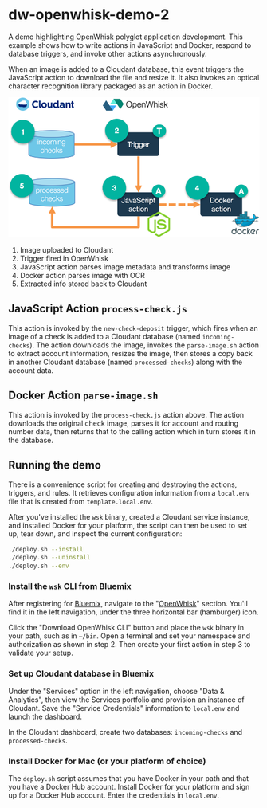 # dw-openwhisk-demo-2
A demo highlighting OpenWhisk polyglot application development. This example shows how to write actions in JavaScript and Docker, respond to database triggers, and invoke other actions asynchronously.

When an image is added to a Cloudant database, this event triggers the JavaScript action to download the file and resize it. It also invokes an optical character recognition library packaged as an action in Docker.

![High level diagram](images/demo-2.png)

1. Image uploaded to Cloudant
2. Trigger fired in OpenWhisk
3. JavaScript action parses image metadata and transforms image
4. Docker action parses image with OCR
5. Extracted info stored back to Cloudant

## JavaScript Action `process-check.js`
This action is invoked by the `new-check-deposit` trigger, which fires when an image of a check is added to a Cloudant database (named `incoming-checks`). The action downloads the image, invokes the `parse-image.sh` action to extract account information, resizes the image, then stores a copy back in another Cloudant database (named `processed-checks`) along with the account data.

## Docker Action `parse-image.sh`
This action is invoked by the `process-check.js` action above. The action downloads the original check image, parses it for account and routing number data, then returns that to the calling action which in turn stores it in the database.

## Running the demo
There is a convenience script for creating and destroying the actions, triggers, and rules. It retrieves configuration information from a `local.env` file that is created from `template.local.env`.

After you've installed the `wsk` binary, created a Cloudant service instance, and installed Docker for your platform, the script can then be used to set up, tear down, and inspect the current configuration:
```bash
./deploy.sh --install
./deploy.sh --uninstall
./deploy.sh --env
```

### Install the `wsk` CLI from Bluemix
After registering for [Bluemix](http://bluemix.net/), navigate to the "[OpenWhisk](https://console.ng.bluemix.net/openwhisk/)" section. You'll find it in the left navigation, under the three horizontal bar (hamburger) icon.

Click the "Download OpenWhisk CLI" button and place the `wsk` binary in your path, such as in `~/bin`. Open a terminal and set your namespace and authorization as shown in step 2. Then create your first action in step 3 to validate your setup.

### Set up Cloudant database in Bluemix
Under the "Services" option in the left navigation, choose "Data & Analytics", then view the Services portfolio and provision an instance of Cloudant. Save the "Service Credentials" information to `local.env` and launch the dashboard.

In the Cloudant dashboard, create two databases: `incoming-checks` and `processed-checks`.

### Install Docker for Mac (or your platform of choice)
The `deploy.sh` script assumes that you have Docker in your path and that you have a Docker Hub account. Install Docker for your platform and sign up for a Docker Hub account. Enter the credentials in `local.env`.
